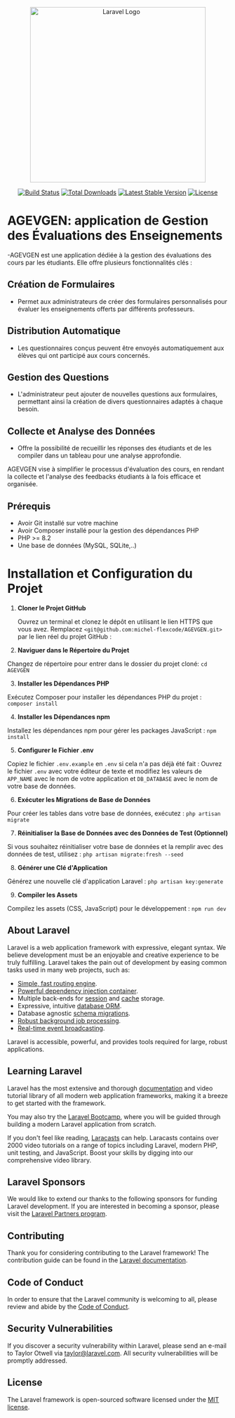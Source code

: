 <p align="center"><a href="https://laravel.com" target="_blank"><img src="https://raw.githubusercontent.com/laravel/art/master/logo-lockup/5%20SVG/2%20CMYK/1%20Full%20Color/laravel-logolockup-cmyk-red.svg" width="400" alt="Laravel Logo"></a></p>

<p align="center">
<a href="https://github.com/laravel/framework/actions"><img src="https://github.com/laravel/framework/workflows/tests/badge.svg" alt="Build Status"></a>
<a href="https://packagist.org/packages/laravel/framework"><img src="https://img.shields.io/packagist/dt/laravel/framework" alt="Total Downloads"></a>
<a href="https://packagist.org/packages/laravel/framework"><img src="https://img.shields.io/packagist/v/laravel/framework" alt="Latest Stable Version"></a>
<a href="https://packagist.org/packages/laravel/framework"><img src="https://img.shields.io/packagist/l/laravel/framework" alt="License"></a>
</p>

# AGEVGEN: application de Gestion des Évaluations des Enseignements
-AGEVGEN est une application dédiée à la gestion des évaluations des cours par les étudiants. Elle offre plusieurs fonctionnalités clés :

## Création de Formulaires
- Permet aux administrateurs de créer des formulaires personnalisés pour évaluer les enseignements offerts par différents professeurs.

## Distribution Automatique
- Les questionnaires conçus peuvent être envoyés automatiquement aux élèves qui ont participé aux cours concernés.

## Gestion des Questions
- L'administrateur peut ajouter de nouvelles questions aux formulaires, permettant ainsi la création de divers questionnaires adaptés à chaque besoin.

## Collecte et Analyse des Données
- Offre la possibilité de recueillir les réponses des étudiants et de les compiler dans un tableau pour une analyse approfondie.

AGEVGEN vise à simplifier le processus d'évaluation des cours, en rendant la collecte et l'analyse des feedbacks étudiants à la fois efficace et organisée.

## Prérequis

- Avoir Git installé sur votre machine
- Avoir Composer installé pour la gestion des dépendances PHP
- PHP >= 8.2
- Une base de données (MySQL, SQLite,..)

# Installation et Configuration du Projet

1. **Cloner le Projet GitHub**

   Ouvrez un terminal et clonez le dépôt en utilisant le lien HTTPS que vous avez. Remplacez `<git@github.com:michel-flexcode/AGEVGEN.git>` par le lien réel du projet GitHub :

2. **Naviguer dans le Répertoire du Projet**

Changez de répertoire pour entrer dans le dossier du projet cloné:
`cd AGEVGEN` 

3. **Installer les Dépendances PHP**

Exécutez Composer pour installer les dépendances PHP du projet :
`composer install` 

4. **Installer les Dépendances npm**

Installez les dépendances npm pour gérer les packages JavaScript :
`npm install` 

5. **Configurer le Fichier .env**

Copiez le fichier `.env.example` en `.env` si cela n'a pas déjà été fait :
Ouvrez le fichier `.env` avec votre éditeur de texte et modifiez les valeurs de `APP_NAME` avec le nom de votre application et `DB_DATABASE` avec le nom de votre base de données.

6. **Exécuter les Migrations de Base de Données**

Pour créer les tables dans votre base de données, exécutez :
`php artisan migrate` 

7. **Réinitialiser la Base de Données avec des Données de Test (Optionnel)**

Si vous souhaitez réinitialiser votre base de données et la remplir avec des données de test, utilisez :
`php artisan migrate:fresh --seed` 

8. **Générer une Clé d'Application**

Générez une nouvelle clé d'application Laravel :
`php artisan key:generate` 

9. **Compiler les Assets**

Compilez les assets (CSS, JavaScript) pour le développement :
`npm run dev` 


## About Laravel

Laravel is a web application framework with expressive, elegant syntax. We believe development must be an enjoyable and creative experience to be truly fulfilling. Laravel takes the pain out of development by easing common tasks used in many web projects, such as:

- [Simple, fast routing engine](https://laravel.com/docs/routing).
- [Powerful dependency injection container](https://laravel.com/docs/container).
- Multiple back-ends for [session](https://laravel.com/docs/session) and [cache](https://laravel.com/docs/cache) storage.
- Expressive, intuitive [database ORM](https://laravel.com/docs/eloquent).
- Database agnostic [schema migrations](https://laravel.com/docs/migrations).
- [Robust background job processing](https://laravel.com/docs/queues).
- [Real-time event broadcasting](https://laravel.com/docs/broadcasting).

Laravel is accessible, powerful, and provides tools required for large, robust applications.



## Learning Laravel

Laravel has the most extensive and thorough [documentation](https://laravel.com/docs) and video tutorial library of all modern web application frameworks, making it a breeze to get started with the framework.

You may also try the [Laravel Bootcamp](https://bootcamp.laravel.com), where you will be guided through building a modern Laravel application from scratch.

If you don't feel like reading, [Laracasts](https://laracasts.com) can help. Laracasts contains over 2000 video tutorials on a range of topics including Laravel, modern PHP, unit testing, and JavaScript. Boost your skills by digging into our comprehensive video library.

## Laravel Sponsors

We would like to extend our thanks to the following sponsors for funding Laravel development. If you are interested in becoming a sponsor, please visit the [Laravel Partners program](https://partners.laravel.com).


## Contributing

Thank you for considering contributing to the Laravel framework! The contribution guide can be found in the [Laravel documentation](https://laravel.com/docs/contributions).

## Code of Conduct

In order to ensure that the Laravel community is welcoming to all, please review and abide by the [Code of Conduct](https://laravel.com/docs/contributions#code-of-conduct).

## Security Vulnerabilities

If you discover a security vulnerability within Laravel, please send an e-mail to Taylor Otwell via [taylor@laravel.com](mailto:taylor@laravel.com). All security vulnerabilities will be promptly addressed.

## License

The Laravel framework is open-sourced software licensed under the [MIT license](https://opensource.org/licenses/MIT).
